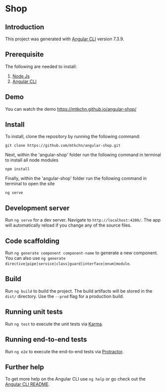 # Shop

## Introduction

This project was generated with [Angular CLI](https://github.com/angular/angular-cli) version 7.3.9.

## Prerequisite

The following are needed to install:

1. [Node Js](https://nodejs.org/en/)
2. [Angular CLI](https://cli.angular.io/)

## Demo

  You can watch the demo https://mtkchn.github.io/angular-shop/
  
## Install

To install, clone the repository by running the following command:

	git clone https://github.com/mtkchn/angular-shop.git

Next, within the 'angular-shop' folder run the following command in terminal to install all node modules

	npm install

Finally, within the 'angular-shop' folder run the following command in terminal to open the site

	ng serve
    
## Development server

Run `ng serve` for a dev server. Navigate to `http://localhost:4200/`. The app will automatically reload if you change any of the source files.

## Code scaffolding

Run `ng generate component component-name` to generate a new component. You can also use `ng generate directive|pipe|service|class|guard|interface|enum|module`.

## Build

Run `ng build` to build the project. The build artifacts will be stored in the `dist/` directory. Use the `--prod` flag for a production build.

## Running unit tests

Run `ng test` to execute the unit tests via [Karma](https://karma-runner.github.io).

## Running end-to-end tests

Run `ng e2e` to execute the end-to-end tests via [Protractor](http://www.protractortest.org/).

## Further help

To get more help on the Angular CLI use `ng help` or go check out the [Angular CLI README](https://github.com/angular/angular-cli/blob/master/README.md).

